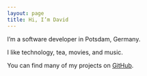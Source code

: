 ```yaml
---
layout: page
title: Hi, I’m David
---
```


I’m a software developer in Potsdam, Germany.

I like technology, tea, movies, and music.

You can find many of my projects on <a href="https://github.com/davidrauch">GitHub</a>.
